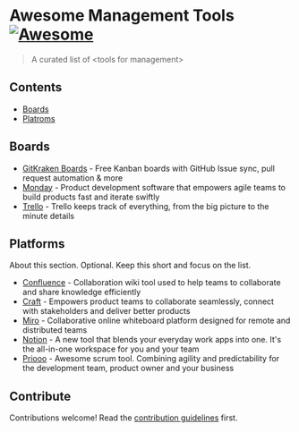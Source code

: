 # Awesome Management Tools [![Awesome](https://awesome.re/badge.svg)](https://awesome.re)

> A curated list of &lt;tools for management&gt;


## Contents

- [Boards](#boards)
- [Platroms](#platforms)

## Boards

- [GitKraken Boards](https://www.gitkraken.com/boards) - Free Kanban boards with GitHub Issue sync, pull request automation & more
- [Monday](https://monday.com) - Product development software that empowers agile teams to build products fast and iterate swiftly
- [Trello](http://trello.com) - Trello keeps track of everything, from the big picture to the minute details

## Platforms

About this section. Optional. Keep this short and focus on the list.

- [Confluence](https://confluence.atlassian.com) - Collaboration wiki tool used to help teams to collaborate and share knowledge efficiently
- [Craft](https://craft.io) - Empowers product teams to collaborate seamlessly, connect with stakeholders and deliver better products
- [Miro](https://miro.com) - Collaborative online whiteboard platform designed for remote and distributed teams
- [Notion](http://notion.so) - A new tool that blends your everyday work apps into one. It's the all-in-one workspace for you and your team
- [Priooo](https://priooo.com) - Awesome scrum tool. Combining agility and predictability for the development team, product owner and your business


## Contribute

Contributions welcome! Read the [contribution guidelines](contributing.md) first.
